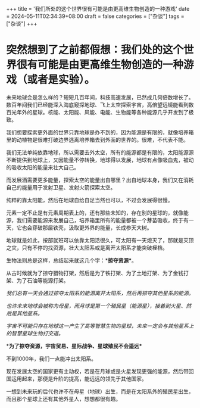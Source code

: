 +++
title = '我们所处的这个世界很有可能是由更高维生物创造的一种游戏'
date = 2024-05-11T02:34:39+08:00
draft = false
categories = ["杂谈"]
tags = ["杂谈"]
+++

# 突然想到了之前都假想：我们处的这个世界很有可能是由更高维生物创造的一种游戏（或者是实验）。

未来地球会是怎么样的？短短几百年间，科技高速发展，已然成几何倍数增长了。数百年间我们已经能深入海底窥探地球、飞上太空探索宇宙，高倍望远镜能看到数百光年外的星球。核能、太阳能、风能、电能、生物能等各种能源几乎开发到了极致。




我们想要探索更外面的世界只靠地球是办不到的，因为能源是有限的，就像培养箱里的动植物是很难打破边界逃离培养箱去到外面的世界的。很难，不代表不能。




我们无法单纯依靠地球，所以需要去外太空，所有的能源都是有限的，太阳能源源不断提供到地球上，又因能量不停转换，地球得以发展，地球有点像吸血鬼，被动的吸收太阳的能量来壮大自己。




而发展酒需要更多能量，探索太空的能量出自哪里？出自地球本身，我们又在消耗自己的能量用于发射卫星、发射火箭探索太空。




纯粹的靠太阳能，然后在地球自给自足当然也可以，不过会发展得很慢。




元素一定不止是有元素周期表上的，还有那些未知的，存在别的星球的，就像能源，我们需要能源来发展自己，培养箱里所有的能量都被一个芽苗吸收，终于有一天，它也会穿破那层铁壳，汲取更外界的能量，长成参天大树。




地球就是如此，按部就班可以依靠太阳活很久，可太阳有一天熄灭了，那就是灭顶之灾，只有不停的找资源，壮大太阳系或是离开太阳系才能突破桎梏。




生物法则总是这样，总结起来就这几个字：***掠夺资源\***。




从古时候就为了掠夺猎物打架，然后是为了铁打架、为了土地打架、为了金钱打架、为了石油等能源打架。




*我们总有一天会通过掠夺太阳系的能源离开太阳系，然后再掠夺其他星系的能源。*




*也许未来地球会被称为母星，而月球是第一个殖民星（能源星），接着到火星、然后是其他星系。*




*宇宙不可能只存在地球这一产生了高等智慧生物的星球，未来一定会与其他星系上的智慧星球生物打交道。*




***为了掠夺资源，宇宙贸易、星际战争、星球殖民不会遥远\***




不到1000年，我们一点能冲出太阳系。




现在发展太空的国家更有主动权，若是在月球或是火星发现更强的能源，然后带回国运用起来，那便是升阶的提高，能远远的领先于其他国家。




一想到未来玩的后代也许不在母星（地球）出生，而是在太阳系外的殖民星出生，而且那个星球上还有其他外星人，想想都很有趣。